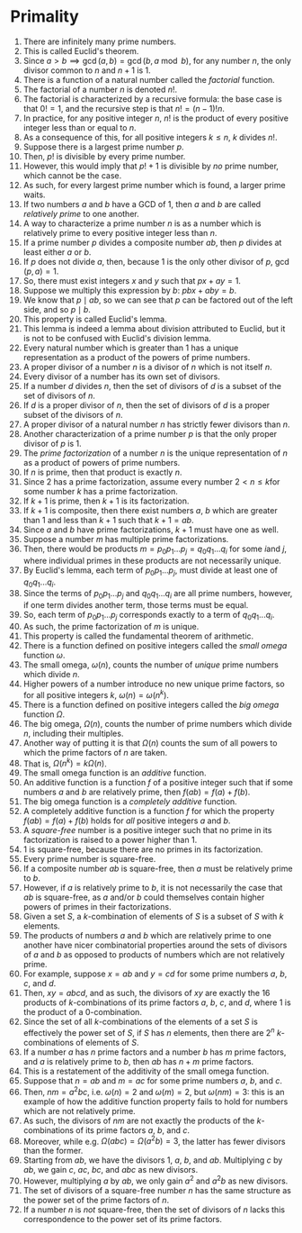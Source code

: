 # Primality

1. There are infinitely many prime numbers.
2. This is called Euclid's theorem.
3. Since $a > b \implies \gcd(a, b) = \gcd(b, a \bmod b)$, for any number $n$, the only divisor common to $n$ and $n+1$ is $1$.
4. There is a function of a natural number called the *factorial* function.
5. The factorial of a number $n$ is denoted $n!$.
6. The factorial is characterized by a recursive formula: the base case is that $0! = 1$, and the recursive step is that $n! = (n-1)!n$.
7. In practice, for any positive integer $n$, $n!$ is the product of every positive integer less than or equal to $n$.
8. As a consequence of this, for all positive integers $k \le n$, $k$ divides $n!$.
9. Suppose there is a largest prime number $p$.
10. Then, $p!$ is divisible by every prime number.
11. However, this would imply that $p! + 1$ is divisible by *no* prime number, which cannot be the case.
12. As such, for every largest prime number which is found, a larger prime waits.
13. If two numbers $a$ and $b$ have a GCD of $1$, then $a$ and $b$ are called *relatively prime* to one another.
14. A way to characterize a prime number $n$ is as a number which is  relatively prime to every positive integer less than $n$.
15. If a prime number $p$ divides a composite number $ab$, then $p$ divides at least either $a$ or $b$.
16. If $p$ does not divide $a$, then, because $1$ is the only other divisor of $p$, $\gcd(p, a)=1$.
17. So, there must exist integers $x$ and $y$ such that $px + ay = 1$.
18. Suppose we multiply this expression by $b$: $pbx + aby = b$.
19. We know that $p \mid ab$, so we can see that $p$ can be factored out of the left side, and so $p \mid b$.
20. This property is called Euclid's lemma.
21. This lemma is indeed a lemma about division attributed to Euclid, but it is not to be confused with Euclid's division lemma.
22. Every natural number which is greater than $1$ has a unique representation as a product of the powers of prime numbers.
23. A proper divisor of a number $n$ is a divisor of $n$ which is not itself $n$.
24. Every divisor of a number has its own set of divisors.
25. If a number $d$ divides $n$, then the set of divisors of $d$ is a subset of the set of divisors of $n$.
26. If $d$ is a proper divisor of $n$, then the set of divisors of $d$ is a proper subset of the divisors of $n$.
27. A proper divisor of a natural number $n$ has strictly fewer divisors than $n$.
28. Another characterization of a prime number $p$ is that the only proper divisor of $p$ is $1$.
29. The *prime factorization* of a number $n$ is the unique representation of $n$ as a product of powers of prime numbers.
30. If $n$ is prime, then that product is exactly $n$.
31. Since $2$ has a prime factorization, assume every number $2 < n \le k$for some number $k$ has a prime factorization.
32. If $k + 1$ is prime, then $k + 1$ is its factorization.
33. If $k + 1$ is composite, then there exist numbers $a$, $b$ which are greater than $1$ and less than $k+1$ such that $k+1 = ab$.
34. Since $a$ and $b$ have prime factorizations, $k+1$ must have one as well.
35. Suppose a number $m$ has multiple prime factorizations.
36. Then, there would be products $m = p_{0}p_{1}...p_{j} = q_{0}q_{1}...q_{i}$ for some $i$and $j$, where individual primes in these products are not necessarily unique.
37. By Euclid's lemma, each term of $p_{0}p_{1}...p_{j}$, must divide at least one of $q_{0}q_{1}...q_{i}$.
38. Since the terms of $p_{0}p_{1}...p_{j}$ and $q_{0}q_{1}...q_{i}$ are all prime numbers, however, if one term divides another term, those terms must be equal.
39. So, each term of $p_{0}p_{1}...p_{j}$ corresponds exactly to a term of $q_{0}q_{1}...q_{i}$.
40. As such, the prime factorization of $m$ is unique.
41. This property is called the fundamental theorem of arithmetic.
42. There is a function defined on positive integers called the *small omega* function $\omega$.
43. The small omega, $\omega(n)$, counts the number of *unique* prime numbers which divide $n$.
44. Higher powers of a number introduce no new unique prime factors, so for all positive integers $k$, $\omega(n)=\omega(n^k)$.
45. There is a function defined on positive integers called the *big omega* function $\Omega$.
46. The big omega, $\Omega(n)$, counts the number of prime numbers which divide $n$, including their multiples.
47. Another way of putting it is that $\Omega(n)$ counts the sum of all powers to which the prime factors of $n$ are taken.
48. That is, $\Omega(n^k)=k\Omega(n)$.
49. The small omega function is an *additive* function.
50. An additive function is a function $f$ of a positive integer such that if some numbers $a$ and $b$ are relatively prime, then $f(ab) = f(a) + f(b).$
51. The big omega function is a *completely additive* function.
52. A completely additive function is a function $f$ for which the property $f(ab) = f(a) + f(b)$ holds for *all* positive integers $a$ and $b$.
53. A *square-free* number is a positive integer such that no prime in its factorization is raised to a power higher than $1$.
54. $1$ is square-free, because there are no primes in its factorization.
55. Every prime number is square-free.
56. If a composite number $ab$ is square-free, then $a$ must be relatively prime to $b$.
57. However, if $a$ is relatively prime to $b$, it is not necessarily the case that $ab$ is square-free, as $a$ and/or $b$ could themselves contain higher powers of primes in their factorizations.
58. Given a set $S$, a $k$-combination of elements of $S$ is a subset of $S$ with $k$ elements.
59. The products of numbers $a$ and $b$ which are relatively prime to one another have nicer combinatorial properties around the sets of divisors of $a$ and $b$ as opposed to products of numbers which are not relatively prime.
60. For example, suppose $x = ab$ and $y = cd$ for some prime numbers $a$,  $b$, $c$, and $d$.
61. Then, $xy = abcd$, and as such, the divisors of $xy$ are exactly the $16$ products of $k$-combinations of its prime factors $a$, $b$, $c$, and $d$, where $1$ is the product of a $0$-combination.
62. Since the set of all $k$-combinations of the elements of a set $S$ is effectively the power set of $S$, if $S$ has $n$ elements, then there are $2^n$ $k$-combinations of elements of $S$.
63. If a number $a$ has $n$ prime factors and a number $b$ has $m$ prime factors, and $a$ is relatively prime to $b$, then $ab$ has $n + m$ prime factors.
64. This is a restatement of the additivity of the small omega function.
65. Suppose that $n = ab$ and $m=ac$ for some prime numbers $a$, $b$, and  $c$.
66. Then, $nm = a^2bc$, i.e. $\omega(n) = 2$ and $\omega(m) = 2$, but $\omega(nm) = 3$: this is an example of how the additive function property fails to hold for numbers which are not relatively prime.
67. As such, the divisors of $nm$ are not exactly the products of the $k$-combinations of its prime factors $a$, $b$, and $c$.
68. Moreover, while e.g. $\Omega(abc) = \Omega(a^2b) = 3$, the latter has fewer divisors than the former.
69. Starting from $ab$, we have the divisors $1,$ $a$, $b$, and $ab$. Multiplying $c$ by $ab$, we gain $c$, $ac$, $bc$, and $abc$ as new divisors.
70. However, multiplying $a$ by $ab$, we only gain $a^2$ and $a^2b$ as new divisors.
71. The set of divisors of a square-free number $n$ has the same structure as the power set of the prime factors of $n$.
72. If a number $n$ is *not* square-free, then the set of divisors of $n$ lacks this correspondence to the power set of its prime factors.

